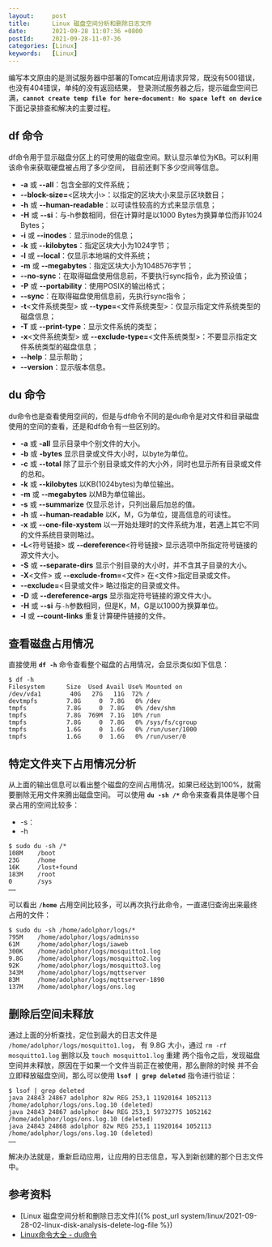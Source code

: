 ```yaml
---
layout:     post
title:      Linux 磁盘空间分析和删除日志文件
date:       2021-09-28 11:07:36 +0800
postId:     2021-09-28-11-07-36
categories: [Linux]
keywords:   [Linux]
---
```


编写本文原由的是测试服务器中部署的Tomcat应用请求异常，既没有500错误，也没有404错误，单纯的没有返回结果，
登录测试服务器之后，提示磁盘空间已满，**`cannot create temp file for here-document: No space left on device`**
下面记录排查和解决的主要过程。

## df 命令
df命令用于显示磁盘分区上的可使用的磁盘空间。默认显示单位为KB。可以利用该命令来获取硬盘被占用了多少空间，
目前还剩下多少空间等信息。

* **-a** 或 **-\-all**：包含全部的文件系统；
* **-\-block-size=**<区块大小>：以指定的区块大小来显示区块数目；
* **-h** 或 **-\-human-readable**：以可读性较高的方式来显示信息；
* **-H** 或 **-\-si**：与-h参数相同，但在计算时是以1000 Bytes为换算单位而非1024 Bytes；
* **-i** 或 **-\-inodes**：显示inode的信息；
* **-k** 或 **-\-kilobytes**：指定区块大小为1024字节；
* **-l** 或 **-\-local**：仅显示本地端的文件系统；
* **-m** 或 **-\-megabytes**：指定区块大小为1048576字节；
* **-\-no-sync**：在取得磁盘使用信息前，不要执行sync指令，此为预设值；
* **-P** 或 **-\-portability**：使用POSIX的输出格式；
* **-\-sync**：在取得磁盘使用信息前，先执行sync指令；
* **-t**\<文件系统类型> 或 **-\-type=**\<文件系统类型>：仅显示指定文件系统类型的磁盘信息；
* **-T** 或 **-\-print-type**：显示文件系统的类型；
* **-x**\<文件系统类型> 或 **-\-exclude-type=**\<文件系统类型>：不要显示指定文件系统类型的磁盘信息；
* **-\-help**：显示帮助；
* **-\-version**：显示版本信息。

## du 命令
du命令也是查看使用空间的，但是与df命令不同的是du命令是对文件和目录磁盘使用的空间的查看，还是和df命令有一些区别的。

* **-a** 或 **-all** 显示目录中个别文件的大小。
* **-b** 或 **-bytes** 显示目录或文件大小时，以byte为单位。
* **-c** 或 **-\-total** 除了显示个别目录或文件的大小外，同时也显示所有目录或文件的总和。
* **-k** 或 **-\-kilobytes** 以KB(1024bytes)为单位输出。
* **-m** 或 **-\-megabytes** 以MB为单位输出。
* **-s** 或 **-\-summarize** 仅显示总计，只列出最后加总的值。
* **-h** 或 **-\-human-readable** 以K，M，G为单位，提高信息的可读性。
* **-x** 或 **-\-one-file-xystem** 以一开始处理时的文件系统为准，若遇上其它不同的文件系统目录则略过。
* **-L**\<符号链接> 或 **-\-dereference**\<符号链接> 显示选项中所指定符号链接的源文件大小。
* **-S** 或 **-\-separate-dirs** 显示个别目录的大小时，并不含其子目录的大小。
* **-X**\<文件> 或 **-\-exclude-from\=**\<文件> 在<文件>指定目录或文件。
* **-\-exclude=**<目录或文件> 略过指定的目录或文件。
* **-D** 或 **-\-dereference-args** 显示指定符号链接的源文件大小。
* **-H** 或 **-\-si** 与`-h`参数相同，但是K，M，G是以1000为换算单位。
* **-l** 或 **-\-count-links** 重复计算硬件链接的文件。

## 查看磁盘占用情况
直接使用 **`df -h`** 命令查看整个磁盘的占用情况，会显示类似如下信息：
```
$ df -h
Filesystem      Size  Used Avail Use% Mounted on
/dev/vda1        40G   27G   11G  72% /
devtmpfs        7.8G     0  7.8G   0% /dev
tmpfs           7.8G     0  7.8G   0% /dev/shm
tmpfs           7.8G  769M  7.1G  10% /run
tmpfs           7.8G     0  7.8G   0% /sys/fs/cgroup
tmpfs           1.6G     0  1.6G   0% /run/user/1000
tmpfs           1.6G     0  1.6G   0% /run/user/0
```

## 特定文件夹下占用情况分析
从上面的输出信息可以看出整个磁盘的空间占用情况，如果已经达到100%，就需要删除无用文件来腾出磁盘空间。
可以使用 **`du -sh /*`** 命令来查看具体是哪个目录占用的空间比较多：
* -s：
* -h

```
$ sudo du -sh /*
108M    /boot
23G     /home
16K     /lost+found
183M    /root
0       /sys
……
```

可以看出 **`/home`** 占用空间比较多，可以再次执行此命令，一直递归查询出来最终占用的文件：
```
$ sudo du -sh /home/adolphor/logs/*
795M    /home/adolphor/logs/adminsso
61M     /home/adolphor/logs/iaweb
300K    /home/adolphor/logs/mosquitto1.log
9.8G    /home/adolphor/logs/mosquitto2.log
92K     /home/adolphor/logs/mosquitto3.log
343M    /home/adolphor/logs/mqttserver
83M     /home/adolphor/logs/mqttserver-1890
137M    /home/adolphor/logs/ons.log
```

## 删除后空间未释放
通过上面的分析查找，定位到最大的日志文件是 `/home/adolphor/logs/mosquitto1.log`，
有 9.8G 大小，通过 `rm -rf mosquitto1.log` 删除以及 `touch mosquitto1.log`
重建 两个指令之后，发现磁盘空间并未释放，原因在于如果一个文件当前正在被使用，那么删除的时候
并不会立即释放磁盘空间，那么可以使用 **`lsof | grep deleted`** 指令进行验证：
```
$ lsof | grep deleted
java 24843 24867 adolphor 82w REG 253,1 11920164 1052113 /home/adolphor/logs/ons.log.10 (deleted)
java 24843 24867 adolphor 84w REG 253,1 59732775 1052162 /home/adolphor/logs/ons.log.10 (deleted)
java 24843 24868 adolphor 82w REG 253,1 11920164 1052113 /home/adolphor/logs/ons.log.10 (deleted)
……
```

解决办法就是，重新启动应用，让应用的日志信息，写入到新创建的那个日志文件中。

## 参考资料
* [Linux 磁盘空间分析和删除日志文件]({% post_url system/linux/2021-09-28-02-linux-disk-analysis-delete-log-file %})
* [Linux命令大全 - du命令](https://man.linuxde.net/du)